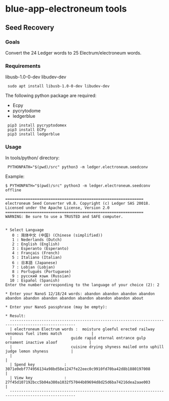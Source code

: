 # blue-app-electroneum tools


## Seed Recovery

### Goals

Convert the 24 Ledger words to 25 Electrum/electroneum words.

### Requirements

libusb-1.0-0-dev
libudev-dev

     sudo apt install libusb-1.0-0-dev libudev-dev

The following python package are required:

- Ecpy
- pycrytodome
- ledgerblue
```
 pip3 install pycryptodomex
 pip3 install ECPy
 pip3 install ledgerblue
```
### Usage

In tools/python/ directory:

     PYTHONPATH="$(pwd)/src" python3 -m ledger.electroneum.seedconv

Example:

    $ PYTHONPATH="$(pwd)/src" python3 -m ledger.electroneum.seedconv offline

    =============================================================
    electroneum Seed Converter v0.8. Copyright (c) Ledger SAS 20018.
    Licensed under the Apache License, Version 2.0
    =============================================================
    WARNING: Be sure to use a TRUSTED and SAFE computer.


    * Select Language
       0 : 简体中文 (中国) (Chinese (simplified))
       1 : Nederlands (Dutch)
       2 : English (English)
       3 : Esperanto (Esperanto)
       4 : Français (French)
       5 : Italiano (Italian)
       6 : 日本語 (Japanese)
       7 : Lobjan (Lobjan)
       8 : Português (Portuguese)
       9 : русский язык (Russian)
      10 : Español (Spanish)
    Enter the number corresponding to the language of your choice (2): 2

    * Enter your NanoS 12/18/24 words: abandon abandon abandon abandon abandon abandon abandon abandon abandon abandon abandon about

    * Enter your NanoS passphrase (may be empty): 

    * Result:
      ---------------------------------------------------------------------------------------------------
      | electroneum Electrum words :  moisture gleeful erected railway venomous fuel items match             |
      |                          guide rapid eternal entrance gulp ornament inactive aloof              |
      |                          cuisine drying shyness mailed onto uphill judge lemon shyness          |
      |                                                                                                 |
      | Spend key             :  3071e0ebf774956134a98bd58e1247fe22eec0c9910fd70ba42d8b1880197008       |
      | View key              :  27f45d107192bcc5b04a380a1032f57044b89694d8d25d6ba74216dea2aae003       |
      ---------------------------------------------------------------------------------------------------

